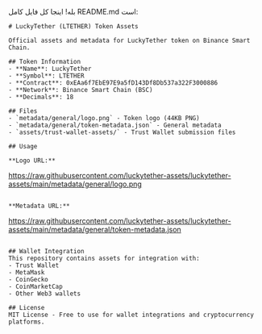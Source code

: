 بله! اینجا کل فایل کامل README.md است:

```
# LuckyTether (LTETHER) Token Assets

Official assets and metadata for LuckyTether token on Binance Smart Chain.

## Token Information
- **Name**: LuckyTether
- **Symbol**: LTETHER  
- **Contract**: 0xEAa6f7EbE97E9a5fD143Df8Db537a322F3000886
- **Network**: Binance Smart Chain (BSC)
- **Decimals**: 18

## Files
- `metadata/general/logo.png` - Token logo (44KB PNG)
- `metadata/general/token-metadata.json` - General metadata
- `assets/trust-wallet-assets/` - Trust Wallet submission files

## Usage

**Logo URL:**
```
https://raw.githubusercontent.com/luckytether-assets/luckytether-assets/main/metadata/general/logo.png
```

**Metadata URL:**
```
https://raw.githubusercontent.com/luckytether-assets/luckytether-assets/main/metadata/general/token-metadata.json
```

## Wallet Integration
This repository contains assets for integration with:
- Trust Wallet
- MetaMask  
- CoinGecko
- CoinMarketCap
- Other Web3 wallets

## License
MIT License - Free to use for wallet integrations and cryptocurrency platforms.
```
